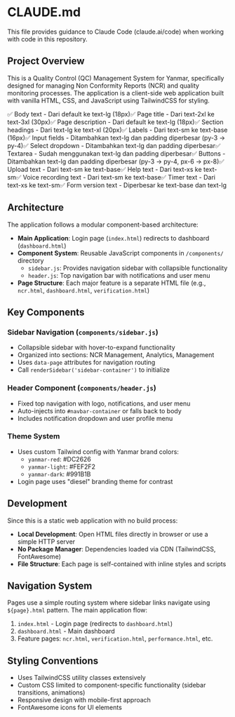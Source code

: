 # CLAUDE.md

This file provides guidance to Claude Code (claude.ai/code) when working with code in this repository.

## Project Overview

This is a Quality Control (QC) Management System for Yanmar, specifically designed for managing Non Conformity Reports (NCR) and quality monitoring processes. The application is a client-side web application built with vanilla HTML, CSS, and JavaScript using TailwindCSS for styling.

✅ Body text - Dari default ke text-lg (18px)✅ Page title - Dari text-2xl ke text-3xl (30px)✅ Page description - Dari default ke text-lg (18px)✅ Section headings - Dari text-lg ke text-xl
(20px)✅ Labels - Dari text-sm ke text-base (16px)✅ Input fields - Ditambahkan text-lg dan padding diperbesar (py-3 → py-4)✅ Select dropdown - Ditambahkan text-lg dan padding diperbesar✅ Textarea - Sudah menggunakan text-lg dan padding diperbesar✅ Buttons - Ditambahkan text-lg dan padding diperbesar (py-3 → py-4, px-6 → px-8)✅ Upload text - Dari text-sm ke text-base✅ Help text - Dari
text-xs ke text-sm✅ Voice recording text - Dari text-sm ke text-base✅ Timer text - Dari text-xs ke text-sm✅ Form version text - Diperbesar ke text-base dan text-lg

## Architecture

The application follows a modular component-based architecture:

- **Main Application**: Login page (`index.html`) redirects to dashboard (`dashboard.html`)
- **Component System**: Reusable JavaScript components in `/components/` directory
  - `sidebar.js`: Provides navigation sidebar with collapsible functionality
  - `header.js`: Top navigation bar with notifications and user menu
- **Page Structure**: Each major feature is a separate HTML file (e.g., `ncr.html`, `dashboard.html`, `verification.html`)

## Key Components

### Sidebar Navigation (`components/sidebar.js`)

- Collapsible sidebar with hover-to-expand functionality
- Organized into sections: NCR Management, Analytics, Management
- Uses `data-page` attributes for navigation routing
- Call `renderSidebar('sidebar-container')` to initialize

### Header Component (`components/header.js`)

- Fixed top navigation with logo, notifications, and user menu
- Auto-injects into `#navbar-container` or falls back to body
- Includes notification dropdown and user profile menu

### Theme System

- Uses custom Tailwind config with Yanmar brand colors:
  - `yanmar-red`: #DC2626
  - `yanmar-light`: #FEF2F2
  - `yanmar-dark`: #991B1B
- Login page uses "diesel" branding theme for contrast

## Development

Since this is a static web application with no build process:

- **Local Development**: Open HTML files directly in browser or use a simple HTTP server
- **No Package Manager**: Dependencies loaded via CDN (TailwindCSS, FontAwesome)
- **File Structure**: Each page is self-contained with inline styles and scripts

## Navigation System

Pages use a simple routing system where sidebar links navigate using `${page}.html` pattern. The main application flow:

1. `index.html` - Login page (redirects to `dashboard.html`)
2. `dashboard.html` - Main dashboard
3. Feature pages: `ncr.html`, `verification.html`, `performance.html`, etc.

## Styling Conventions

- Uses TailwindCSS utility classes extensively
- Custom CSS limited to component-specific functionality (sidebar transitions, animations)
- Responsive design with mobile-first approach
- FontAwesome icons for UI elements
